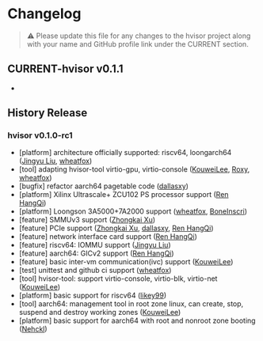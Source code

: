 # Changelog

> ⚠️ Please update this file for any changes to the hvisor project along with your name and GitHub profile link under the CURRENT section.

## CURRENT-hvisor v0.1.1

- 

## History Release

### hvisor v0.1.0-rc1

- [platform] architecture officially supported: riscv64, loongarch64 ([Jingyu Liu](https://github.com/liulog), [wheatfox](https://github.com/enkerewpo))
- [tool] adapting hvisor-tool virtio-gpu, virtio-console ([KouweiLee](https://github.com/KouweiLee), [Roxy](https://github.com/Misaka19986), [wheatfox](https://github.com/enkerewpo))
- [bugfix] refactor aarch64 pagetable code ([dallasxy](https://github.com/dallasxy))
- [platform] Xilinx Ultrascale+ ZCU102 PS processor support ([Ren HangQi](https://github.com/ForeverYolo))
- [platform] Loongson 3A5000+7A2000 support ([wheatfox](https://github.com/enkerewpo), [BoneInscri](https://github.com/BoneInscri))
- [feature] SMMUv3 support ([Zhongkai Xu](https://github.com/ZhongkaiXu))
- [feature] PCIe support ([Zhongkai Xu](https://github.com/ZhongkaiXu), [dallasxy](https://github.com/dallasxy), [Ren HangQi](https://github.com/ForeverYolo))
- [feature] network interface card support ([Ren HangQi](https://github.com/ForeverYolo))
- [feature] riscv64: IOMMU support ([Jingyu Liu](https://github.com/liulog))
- [feature] aarch64: GICv2 support ([Ren HangQi](https://github.com/ForeverYolo))
- [feature] basic inter-vm communication(ivc) support ([KouweiLee](https://github.com/KouweiLee))
- [test] unittest and github ci support ([wheatfox](https://github.com/enkerewpo))
- [tool] hvisor-tool: support virtio-console, virtio-blk, virtio-net ([KouweiLee](https://github.com/KouweiLee))
- [platform] basic support for riscv64 ([likey99](https://github.com/likey99))
- [tool] aarch64: management tool in root zone linux, can create, stop, suspend and destroy working zones ([KouweiLee](https://github.com/KouweiLee))
- [platform] basic support for aarch64 with root and nonroot zone booting ([Nehckl](https://github.com/Inquisitor-201))
